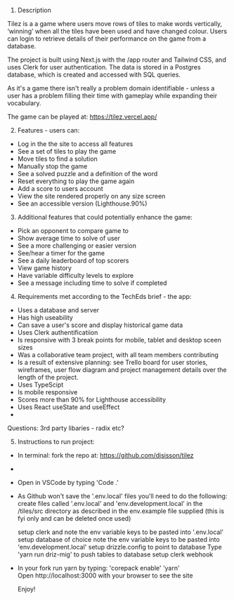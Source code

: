 1. Description

Tilez is a a game where users move rows of tiles to make words vertically, ‘winning’ when all the tiles have been used and have changed colour. Users can login to retrieve details of their performance on the game from a database.

The project is built using Next.js with the /app router and Tailwind CSS, and uses Clerk for user authentication. The data is stored in a Postgres database, which is created and accessed with SQL queries.

As it's a game there isn't really a problem domain identifiable - unless a user has a problem filling their time with gameplay while expanding their vocabulary.

The game can be played at: https://tilez.vercel.app/

2. Features - users can:

- Log in the the site to access all features
- See a set of tiles to play the game
- Move tiles to find a solution
- Manually stop the game
- See a solved puzzle and a definition of the word
- Reset everything to play the game again
- Add a score to users account
- View the site rendered properly on any size screen
- See an accessible version (Lighthouse.90%)

3. Additional features that could potentially enhance the game:

- Pick an opponent to compare game to
- Show average time to solve of user
- See a more challenging or easier version
- See/hear a timer for the game
- See a daily leaderboard of top scorers
- View game history
- Have variable difficulty levels to explore
- See a message including time to solve if completed

4. Requirements met according to the TechEds brief - the app:

- Uses a database and server
- Has high useability
- Can save a user's score and display historical game data
- Uses Clerk authentificatiion
- Is responsive with 3 break points for mobile, tablet and desktop sceen sizes
- Was a collaborative team project, with all team members contributing
- Is a result of extensive planning: see Trello board for user stories, wireframes, user flow diagram and project management details over the length of the project.
- Uses TypeScipt
- Is mobile responsive
- Scores more than 90% for Lighthouse accessibility
- Uses React useState and useEffect
-

Questions: 3rd party libaries - radix etc?

5. Instructions to run project:

- In terminal: fork the repo at: https://github.com/djsisson/tilez
-
- Open in VSCode by typing 'Code .'
- As Github won't save the '.env.local' files you'll need to do the following:
  create files called '.env.local' and 'env.development.local' in the /tiles/src directory as described in the env.example file supplied (this is fyi only and can be deleted once used)

  setup clerk and note the env variable keys to be pasted into '.env.local'
  setup database of choice note the env variable keys to be pasted into 'env.development.local'
  setup drizzle.config to point to database
  Type 'yarn run driz-mig' to push tables to database
  setup clerk webhook
- In your fork run yarn by typing:
  'corepack enable'
  'yarn'  
   Open http://localhost:3000 with your browser to see the site

  Enjoy!

